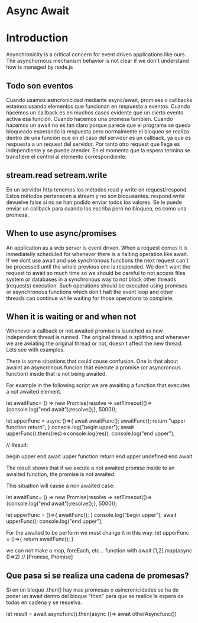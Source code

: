 Async Await
==============

# Introduction

Asynchronicity is a critical concern for event driven applications like ours. The asynchornous mechanism behavior is not clear if we don't understand how is managed by node.js

## Todo son eventos

Cuando usamos asincronicidad mediante async/await, promises o callbacks estamos usando elementos que funcionan en respuesta a eventos. Cuando hacemos un callback es en muchos casos evidente que un cierto evento activa esa función. Cuando hacemos una promesa tambien. Cuando hacemos un await no es tan claro porque parece que el programa se queda bloqueado esperando la respuesta pero normalmente el bloqueo se realiza dentro de una función que en el caso del servidor es un callback, ya que es respuesta a un request del servidor. Por tanto otro request que llega es independiente y se puede atender. En el momento que la espera termina se transfiere el control al elemento correspondiente.

## stream.read setream.write

En un servidor http tenemos los métodos read y write en request/respond. Estos métodos pertenecen a stream y no son bloqueantes. respond.write devuelve false si no se han podido enviar todos los valores. Se le puede enviar un callback para cuando los escriba pero no bloquea, es como una promesa.

## When to use async/promises

An application as a web server is event driven. When a request comes it is inmediatelly scheduled for whenever there is a halting operation like await. If we dont use await and use synchronous functions the next request can't be processed until the whole previous one is responded. We don't want the request to await so much time so we should be careful to not access files system or databases in a synchronous way to not block other threads (requests) execution. Such operations should be executed using promises or asynchronous functions which don't halt the event loop and other threads can continue while waiting for those operations to complete.

## When it is waiting or and when not

Whenever a callback or not awaited promise is launched as new independent thread is runned. The original thread is splitting and whenever we are awiating the original thread or not, doesn't affect the new thread. Lets see with examples.

There is some situations that could couse confusion. One is that about awaint an asyncronous funcion that execute a promise (or asyncronous function) inside that is not being awaited.

For example in the following script we are awaiting a function that executes a not awaited element.

let awaitFunc= () => new Promise(resolve => setTimeout(()=>{console.log("end await");resolve();}, 5000));

let upperFunc = async ()=>{
	await awaitFunc();
	awaitFunc();
	return "upper function return";
}
console.log("begin upper");
await upperFunc().then((res)=>console.log(res));
console.log("end upper");


// Result:

begin upper
end await
upper function return
end upper
undefined
end await


The result shows that if we excute a not awaited promise inside to an awaited function, the promise is not awaited.

This situation will cause a non awaited case:

let awaitFunc= () => new Promise(resolve => setTimeout(()=>{console.log("end await");resolve();}, 5000));

let upperFunc = ()=>{
	awaitFunc();
}
console.log("begin upper");
await upperFunc();
console.log("end upper");

For the awaited to be perform we must change it in this way:
let upperFunc = ()=>{
	return awaitFunc();
}

we can not make a map, foreEach, etc... function with await [1,2].map(async ()=>2) // [Promise, Promise]

## Que pasa si se realiza una cadena de promesas?

Si en un bloque .then() hay mas promesas o asincronicidades se ha de poner un await dentro del bloque "then" para que se realice la espera de todas en cadena y se resuelva.

let result = await asyncfunc().then(async ()=> await otherAsyncfunc())
